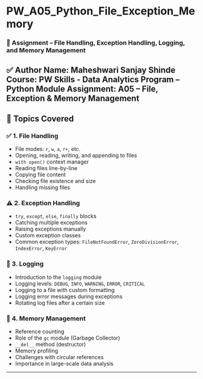 # PW_A05_Python_File_Exception_Memory
### 📘 Assignment – File Handling, Exception Handling, Logging, and Memory Management  

✅ Author
Name: **Maheshwari Sanjay Shinde**
Course: PW Skills - **Data Analytics** Program – Python Module 
**Assignment: A05 – File, Exception & Memory Management**
---

## 🧠 Topics Covered

### ✅ 1. File Handling
- File modes: `r`, `w`, `a`, `r+`, etc.
- Opening, reading, writing, and appending to files
- `with open()` context manager
- Reading files line-by-line
- Copying file content
- Checking file existence and size
- Handling missing files

### ⚠️ 2. Exception Handling
- `try`, `except`, `else`, `finally` blocks
- Catching multiple exceptions
- Raising exceptions manually
- Custom exception classes
- Common exception types: `FileNotFoundError`, `ZeroDivisionError`, `IndexError`, `KeyError`

### 📝 3. Logging
- Introduction to the `logging` module
- Logging levels: `DEBUG`, `INFO`, `WARNING`, `ERROR`, `CRITICAL`
- Logging to a file with custom formatting
- Logging error messages during exceptions
- Rotating log files after a certain size

### 🧠 4. Memory Management
- Reference counting
- Role of the `gc` module (Garbage Collector)
- `__del__` method (destructor)
- Memory profiling
- Challenges with circular references
- Importance in large-scale data analysis

---
